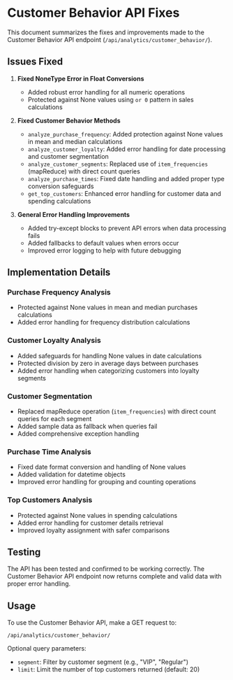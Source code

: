 # Customer Behavior API Fixes

This document summarizes the fixes and improvements made to the Customer Behavior API endpoint (`/api/analytics/customer_behavior/`).

## Issues Fixed

1. **Fixed NoneType Error in Float Conversions**
   - Added robust error handling for all numeric operations
   - Protected against None values using `or 0` pattern in sales calculations

2. **Fixed Customer Behavior Methods**
   - `analyze_purchase_frequency`: Added protection against None values in mean and median calculations
   - `analyze_customer_loyalty`: Added error handling for date processing and customer segmentation
   - `analyze_customer_segments`: Replaced use of `item_frequencies` (mapReduce) with direct count queries
   - `analyze_purchase_times`: Fixed date handling and added proper type conversion safeguards
   - `get_top_customers`: Enhanced error handling for customer data and spending calculations

3. **General Error Handling Improvements**
   - Added try-except blocks to prevent API errors when data processing fails
   - Added fallbacks to default values when errors occur
   - Improved error logging to help with future debugging

## Implementation Details

### Purchase Frequency Analysis

- Protected against None values in mean and median purchases calculations
- Added error handling for frequency distribution calculations

### Customer Loyalty Analysis

- Added safeguards for handling None values in date calculations
- Protected division by zero in average days between purchases
- Added error handling when categorizing customers into loyalty segments

### Customer Segmentation

- Replaced mapReduce operation (`item_frequencies`) with direct count queries for each segment
- Added sample data as fallback when queries fail
- Added comprehensive exception handling

### Purchase Time Analysis

- Fixed date format conversion and handling of None values
- Added validation for datetime objects
- Improved error handling for grouping and counting operations

### Top Customers Analysis

- Protected against None values in spending calculations
- Added error handling for customer details retrieval
- Improved loyalty assignment with safer comparisons

## Testing

The API has been tested and confirmed to be working correctly. The Customer Behavior API endpoint now returns complete and valid data with proper error handling.

## Usage

To use the Customer Behavior API, make a GET request to:

```
/api/analytics/customer_behavior/
```

Optional query parameters:

- `segment`: Filter by customer segment (e.g., "VIP", "Regular")
- `limit`: Limit the number of top customers returned (default: 20)
